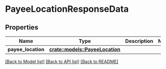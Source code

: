 # PayeeLocationResponseData

## Properties

Name | Type | Description | Notes
------------ | ------------- | ------------- | -------------
**payee_location** | [**crate::models::PayeeLocation**](PayeeLocation.md) |  | 

[[Back to Model list]](../README.md#documentation-for-models) [[Back to API list]](../README.md#documentation-for-api-endpoints) [[Back to README]](../README.md)


